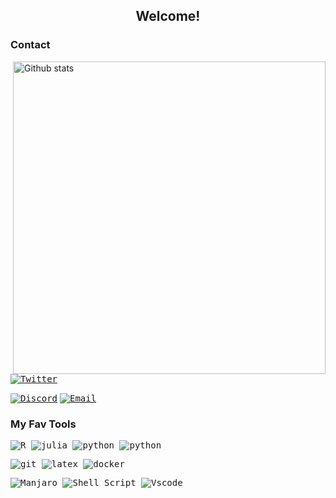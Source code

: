  <h2 align="center"> Welcome! </h2>   


### Contact


<img src="https://github-readme-stats-eight-theta.vercel.app/api?username=AlissonRP&show_icons=true&theme=tokyonight&include_all_commits=true&count_private=true&hide_border=true" align="right"
     alt="Github stats" width="500">

[<kbd>![Twitter](https://img.shields.io/badge/Twitter-1DA1F2?style=for-the-badge&logo=twitter&logoColor=white)](https://twitter.com/fuzzys3t)
 
[<kbd>![Discord](https://img.shields.io/badge/Discord-7289DA?style=for-the-badge&logo=discord&logoColor=white)</kbd>](https://discord.com/users/800151407445540904)
[<kbd>![Email](https://img.shields.io/badge/Email-D14836?style=for-the-badge&logo=gmail&logoColor=white)](mailto:alirpereira887@gmail.com)

### My Fav Tools
<kbd>![R](https://img.shields.io/badge/R-276DC3?style=for-the-badge&logo=r&logoColor=white) </kbd>
<kbd> ![julia](https://img.shields.io/badge/Julia-9558B2?style=for-the-badge&logo=julia&logoColor=white) </kbd>
<kbd>![python](https://img.shields.io/badge/Python-14354C?style=for-the-badge&logo=python&logoColor=white) </kbd>
<kbd>![python](https://img.shields.io/badge/C++-0E59A1?style=for-the-badge&logo=c%2B%2B&logoColor=white) </kbd>

<kbd>![git](https://img.shields.io/badge/git-%23F05033.svg?style=for-the-badge&logo=git&logoColor=white) </kbd>
<kbd>![latex](https://img.shields.io/badge/latex-%23008080.svg?style=for-the-badge&logo=latex&logoColor=white) </kbd>
<kbd>![docker](https://img.shields.io/badge/docker-18BECD?style=for-the-badge&logo=docker&logoColor=white) </kbd>

<kbd>![Manjaro](https://img.shields.io/badge/Manjaro-35BF5C?style=for-the-badge&logo=Manjaro&logoColor=white) </kbd>
<kbd>![Shell Script](https://img.shields.io/badge/shell_script-%23121011.svg?style=for-the-badge&logo=gnu-bash&logoColor=white) </kbd>
<kbd> ![Vscode](https://img.shields.io/badge/VSCode-0078D4?style=for-the-badge&logo=visual%20studio%20code&logoColor=white) </kbd>




